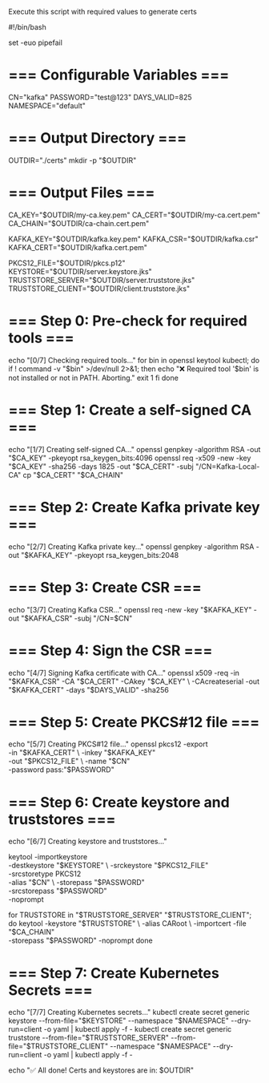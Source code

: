 Execute this script with required values to generate certs

#!/bin/bash

set -euo pipefail

# === Configurable Variables ===
CN="kafka"
PASSWORD="test@123"
DAYS_VALID=825
NAMESPACE="default"

# === Output Directory ===
OUTDIR="./certs"
mkdir -p "$OUTDIR"

# === Output Files ===
CA_KEY="$OUTDIR/my-ca.key.pem"
CA_CERT="$OUTDIR/my-ca.cert.pem"
CA_CHAIN="$OUTDIR/ca-chain.cert.pem"

KAFKA_KEY="$OUTDIR/kafka.key.pem"
KAFKA_CSR="$OUTDIR/kafka.csr"
KAFKA_CERT="$OUTDIR/kafka.cert.pem"

PKCS12_FILE="$OUTDIR/pkcs.p12"
KEYSTORE="$OUTDIR/server.keystore.jks"
TRUSTSTORE_SERVER="$OUTDIR/server.truststore.jks"
TRUSTSTORE_CLIENT="$OUTDIR/client.truststore.jks"

# === Step 0: Pre-check for required tools ===
echo "[0/7] Checking required tools..."
for bin in openssl keytool kubectl; do
  if ! command -v "$bin" >/dev/null 2>&1; then
    echo "❌ Required tool '$bin' is not installed or not in PATH. Aborting."
    exit 1
  fi
done

# === Step 1: Create a self-signed CA ===
echo "[1/7] Creating self-signed CA..."
openssl genpkey -algorithm RSA -out "$CA_KEY" -pkeyopt rsa_keygen_bits:4096
openssl req -x509 -new -key "$CA_KEY" -sha256 -days 1825 -out "$CA_CERT" -subj "/CN=Kafka-Local-CA"
cp "$CA_CERT" "$CA_CHAIN"

# === Step 2: Create Kafka private key ===
echo "[2/7] Creating Kafka private key..."
openssl genpkey -algorithm RSA -out "$KAFKA_KEY" -pkeyopt rsa_keygen_bits:2048

# === Step 3: Create CSR ===
echo "[3/7] Creating Kafka CSR..."
openssl req -new -key "$KAFKA_KEY" -out "$KAFKA_CSR" -subj "/CN=$CN"

# === Step 4: Sign the CSR ===
echo "[4/7] Signing Kafka certificate with CA..."
openssl x509 -req -in "$KAFKA_CSR" -CA "$CA_CERT" -CAkey "$CA_KEY" \
  -CAcreateserial -out "$KAFKA_CERT" -days "$DAYS_VALID" -sha256

# === Step 5: Create PKCS#12 file ===
echo "[5/7] Creating PKCS#12 file..."
openssl pkcs12 -export \
  -in "$KAFKA_CERT" \
  -inkey "$KAFKA_KEY" \
  -out "$PKCS12_FILE" \
  -name "$CN" \
  -password pass:"$PASSWORD"

# === Step 6: Create keystore and truststores ===
echo "[6/7] Creating keystore and truststores..."

keytool -importkeystore \
  -destkeystore "$KEYSTORE" \
  -srckeystore "$PKCS12_FILE" \
  -srcstoretype PKCS12 \
  -alias "$CN" \
  -storepass "$PASSWORD" \
  -srcstorepass "$PASSWORD" \
  -noprompt

for TRUSTSTORE in "$TRUSTSTORE_SERVER" "$TRUSTSTORE_CLIENT"; do
  keytool -keystore "$TRUSTSTORE" \
    -alias CARoot \
    -importcert -file "$CA_CHAIN" \
    -storepass "$PASSWORD" -noprompt
done

# === Step 7: Create Kubernetes Secrets ===
echo "[7/7] Creating Kubernetes secrets..."
kubectl create secret generic keystore --from-file="$KEYSTORE" --namespace "$NAMESPACE" --dry-run=client -o yaml | kubectl apply -f -
kubectl create secret generic truststore --from-file="$TRUSTSTORE_SERVER" --from-file="$TRUSTSTORE_CLIENT" --namespace "$NAMESPACE" --dry-run=client -o yaml | kubectl apply -f -

echo "✅ All done! Certs and keystores are in: $OUTDIR"
